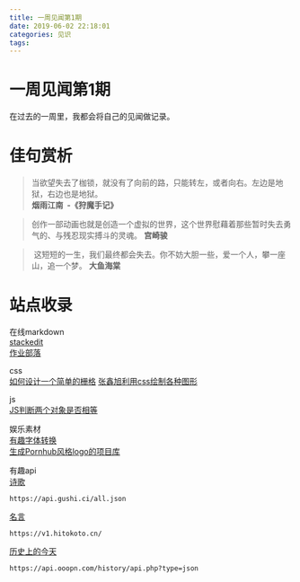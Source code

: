 ```yaml
---
title: 一周见闻第1期
date: 2019-06-02 22:18:01
categories: 见识
tags:
---
```



# 一周见闻第1期
在过去的一周里，我都会将自己的见闻做记录。
<!-- more -->

# 佳句赏析
> 当欲望失去了枷锁，就没有了向前的路，只能转左，或者向右。左边是地狱，右边也是地狱。  
> **烟雨江南  -《狩魔手记》**

> 创作一部动画也就是创造一个虚拟的世界，这个世界慰藉着那些暂时失去勇气的、与残忍现实搏斗的灵魂。
> **宫崎骏**

>  这短短的一生，我们最终都会失去。你不妨大胆一些，爱一个人，攀一座山，追一个梦。
> **大鱼海棠**

# 站点收录  
在线markdown   
[stackedit](https://stackedit.io/app)   
[作业部落](https://www.zybuluo.com/mdeditor)

css  
[如何设计一个简单的栅格](https://mayanbin.com/post/designing-grid-system.html)
[张鑫旭利用css绘制各种图形](https://www.zhangxinxu.com/wordpress/2019/01/pure-css-shapes/)

js    
[JS判断两个对象是否相等](https://segmentfault.com/a/1190000010567491#articleHeader13)

娱乐素材   
[有趣字体转换](https://github.com/hardo/symbols)   
[生成Pornhub风格logo的项目库](https://github.com/bestony/logoly)

有趣api   
[诗歌](https://www.jinrishici.com/)
```
https://api.gushi.ci/all.json
```

[名言](https://hitokoto.cn/api)
```
https://v1.hitokoto.cn/
```

[历史上的今天](https://api.ooopn.com/)
```
https://api.ooopn.com/history/api.php?type=json
```




